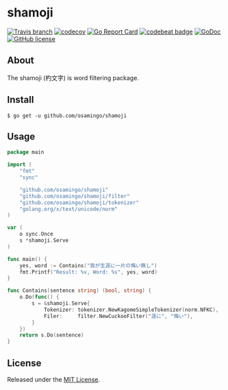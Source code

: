 # shamoji

[![Travis branch](https://img.shields.io/travis/osamingo/shamoji/master.svg)](https://travis-ci.org/osamingo/shamoji)
[![codecov](https://codecov.io/gh/osamingo/shamoji/branch/master/graph/badge.svg)](https://codecov.io/gh/osamingo/shamoji)
[![Go Report Card](https://goreportcard.com/badge/osamingo/shamoji)](https://goreportcard.com/report/osamingo/shamoji)
[![codebeat badge](https://codebeat.co/badges/9d9fdf3d-0c6d-455f-8444-8399a07d49ae)](https://codebeat.co/projects/github-com-osamingo-shamoji-master)
[![GoDoc](https://godoc.org/github.com/osamingo/shamoji?status.svg)](https://godoc.org/github.com/osamingo/shamoji)
[![GitHub license](https://img.shields.io/badge/license-MIT-blue.svg)](https://raw.githubusercontent.com/osamingo/shamoji/master/LICENSE)

## About

The shamoji (杓文字) is word filtering package.

## Install

```
$ go get -u github.com/osamingo/shamoji
```

## Usage

```go
package main

import (
	"fmt"
	"sync"

	"github.com/osamingo/shamoji"
	"github.com/osamingo/shamoji/filter"
	"github.com/osamingo/shamoji/tokenizer"
	"golang.org/x/text/unicode/norm"
)

var (
	o sync.Once
	s *shamoji.Serve
)

func main() {
	yes, word := Contains("我が生涯に一片の悔い無し")
	fmt.Printf("Result: %v, Word: %s", yes, word)
}

func Contains(sentence string) (bool, string) {
	o.Do(func() {
		s = &shamoji.Serve{
			Tokenizer: tokenizer.NewKagomeSimpleTokenizer(norm.NFKC),
			Filer:     filter.NewCuckooFilter("涯に", "悔い"),
		}
	})
	return s.Do(sentence)
}
```

## License

Released under the [MIT License](https://github.com/osamingo/shamoji/blob/master/LICENSE).
